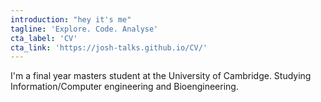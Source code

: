 ```yaml
---
introduction: "hey it's me"
tagline: 'Explore. Code. Analyse'
cta_label: 'CV'
cta_link: 'https://josh-talks.github.io/CV/'
---
```


I'm a final year masters student at the University of Cambridge. Studying Information/Computer engineering and Bioengineering.

